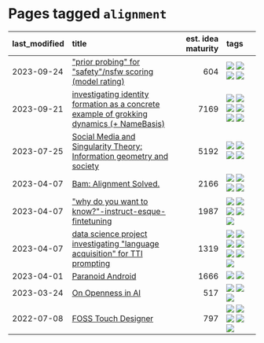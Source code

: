 # Pages tagged `alignment`

|last_modified|title|est. idea maturity|tags
|:---|:---|---:|:---|
|2023-09-24|["prior probing" for "safety"/nsfw scoring (model rating)](../prior_probing.md)|604|[![](https://img.shields.io/badge/tag-alignment-fe4dc)](../tags/alignment.md) [![](https://img.shields.io/badge/tag-experimental-3f9741)](../tags/experimental.md) [![](https://img.shields.io/badge/tag-mechanistic_interpretability-1743a)](../tags/mechanistic_interpretability.md) [![](https://img.shields.io/badge/tag-wip-6013c8)](../tags/wip.md)|
|2023-09-21|[investigating identity formation as a concrete example of grokking dynamics (+ NameBasis)](../identity_grokking_dynamics.md)|7169|[![](https://img.shields.io/badge/tag-alignment-fe4dc)](../tags/alignment.md) [![](https://img.shields.io/badge/tag-experimental-3f9741)](../tags/experimental.md) [![](https://img.shields.io/badge/tag-interpretability-3b815)](../tags/interpretability.md) [![](https://img.shields.io/badge/tag-publication-752fd7)](../tags/publication.md) [![](https://img.shields.io/badge/tag-safety-3b18a)](../tags/safety.md) [![](https://img.shields.io/badge/tag-wip-6013c8)](../tags/wip.md)|
|2023-07-25|[Social Media and Singularity Theory: Information geometry and society](../social_singularities.md)|5192|[![](https://img.shields.io/badge/tag-alignment-fe4dc)](../tags/alignment.md) [![](https://img.shields.io/badge/tag-information_geometry-34720)](../tags/information_geometry.md) [![](https://img.shields.io/badge/tag-philosophy-5fba1d)](../tags/philosophy.md) [![](https://img.shields.io/badge/tag-publication-752fd7)](../tags/publication.md)|
|2023-04-07|[Bam: Alignment Solved.](../ezmode_alignment.md)|2166|[![](https://img.shields.io/badge/tag-alignment-fe4dc)](../tags/alignment.md) [![](https://img.shields.io/badge/tag-dataset-d5ffe)](../tags/dataset.md) [![](https://img.shields.io/badge/tag-experimental-3f9741)](../tags/experimental.md) [![](https://img.shields.io/badge/tag-meta-22d494)](../tags/meta.md)|
|2023-04-07|["why do you want to know?"-instruct-esque-fintetuning](../whydoyouwantoknow.md)|1987|[![](https://img.shields.io/badge/tag-aiethics-8e95e2)](../tags/aiethics.md) [![](https://img.shields.io/badge/tag-alignment-fe4dc)](../tags/alignment.md) [![](https://img.shields.io/badge/tag-dialogue-be4650)](../tags/dialogue.md) [![](https://img.shields.io/badge/tag-models-3f3dc3)](../tags/models.md) [![](https://img.shields.io/badge/tag-wip-6013c8)](../tags/wip.md)|
|2023-04-07|[data science project investigating "language acquisition" for TTI prompting](../tti_language_aqcuisition.md)|1319|[![](https://img.shields.io/badge/tag-alignment-fe4dc)](../tags/alignment.md) [![](https://img.shields.io/badge/tag-dataset-d5ffe)](../tags/dataset.md) [![](https://img.shields.io/badge/tag-experimental-3f9741)](../tags/experimental.md) [![](https://img.shields.io/badge/tag-prompting-32d44f)](../tags/prompting.md) [![](https://img.shields.io/badge/tag-publication-752fd7)](../tags/publication.md) [![](https://img.shields.io/badge/tag-publicgood-a68128)](../tags/publicgood.md) [![](https://img.shields.io/badge/tag-stability-b4243e)](../tags/stability.md)|
|2023-04-01|[Paranoid Android](../paranoid-android.md)|1666|[![](https://img.shields.io/badge/tag-alignment-fe4dc)](../tags/alignment.md) [![](https://img.shields.io/badge/tag-experimental-3f9741)](../tags/experimental.md)|
|2023-03-24|[On Openness in AI](../on_openness_in_ai.md)|517|[![](https://img.shields.io/badge/tag-alignment-fe4dc)](../tags/alignment.md) [![](https://img.shields.io/badge/tag-publication-752fd7)](../tags/publication.md) [![](https://img.shields.io/badge/tag-publicgood-a68128)](../tags/publicgood.md)|
|2022-07-08|[FOSS Touch Designer](../FOSS_touch_designer.md)|797|[![](https://img.shields.io/badge/tag-alignment-fe4dc)](../tags/alignment.md) [![](https://img.shields.io/badge/tag-animation-dad82b)](../tags/animation.md) [![](https://img.shields.io/badge/tag-publicgood-a68128)](../tags/publicgood.md) [![](https://img.shields.io/badge/tag-tooling-c6963e)](../tags/tooling.md) [![](https://img.shields.io/badge/tag-wip-6013c8)](../tags/wip.md)|